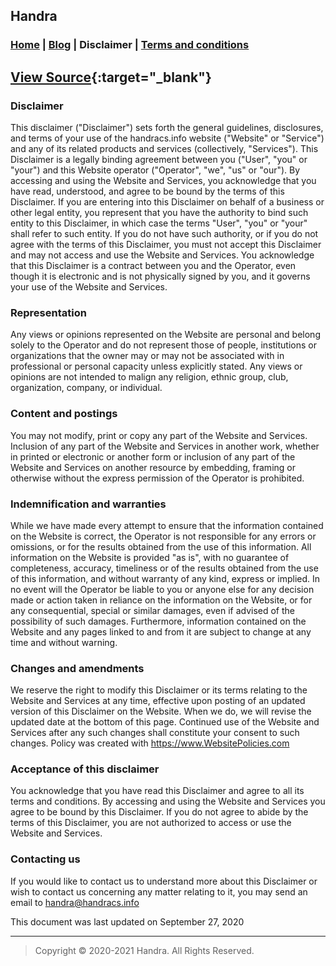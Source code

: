 ## Handra

### [Home](/) | [Blog](/blog) | Disclaimer | [Terms and conditions](/tnc)
## [View Source](https://www.websitepolicies.com/policies/view/GNEvkxgS){:target="_blank"}
### Disclaimer

This disclaimer ("Disclaimer") sets forth the general guidelines, disclosures, and terms of your use of the handracs.info website ("Website" or "Service") and any of its related products and services (collectively, "Services"). This Disclaimer is a legally binding agreement between you ("User", "you" or "your") and this Website operator ("Operator", "we", "us" or "our"). By accessing and using the Website and Services, you acknowledge that you have read, understood, and agree to be bound by the terms of this Disclaimer. If you are entering into this Disclaimer on behalf of a business or other legal entity, you represent that you have the authority to bind such entity to this Disclaimer, in which case the terms "User", "you" or "your" shall refer to such entity. If you do not have such authority, or if you do not agree with the terms of this Disclaimer, you must not accept this Disclaimer and may not access and use the Website and Services. You acknowledge that this Disclaimer is a contract between you and the Operator, even though it is electronic and is not physically signed by you, and it governs your use of the Website and Services.

### Representation

Any views or opinions represented on the Website are personal and belong solely to the Operator and do not represent those of people, institutions or organizations that the owner may or may not be associated with in professional or personal capacity unless explicitly stated. Any views or opinions are not intended to malign any religion, ethnic group, club, organization, company, or individual.

### Content and postings

You may not modify, print or copy any part of the Website and Services. Inclusion of any part of the Website and Services in another work, whether in printed or electronic or another form or inclusion of any part of the Website and Services on another resource by embedding, framing or otherwise without the express permission of the Operator is prohibited.

### Indemnification and warranties

While we have made every attempt to ensure that the information contained on the Website is correct, the Operator is not responsible for any errors or omissions, or for the results obtained from the use of this information. All information on the Website is provided "as is", with no guarantee of completeness, accuracy, timeliness or of the results obtained from the use of this information, and without warranty of any kind, express or implied. In no event will the Operator be liable to you or anyone else for any decision made or action taken in reliance on the information on the Website, or for any consequential, special or similar damages, even if advised of the possibility of such damages. Furthermore, information contained on the Website and any pages linked to and from it are subject to change at any time and without warning.

### Changes and amendments

We reserve the right to modify this Disclaimer or its terms relating to the Website and Services at any time, effective upon posting of an updated version of this Disclaimer on the Website. When we do, we will revise the updated date at the bottom of this page. Continued use of the Website and Services after any such changes shall constitute your consent to such changes. Policy was created with <https://www.WebsitePolicies.com>

### Acceptance of this disclaimer

You acknowledge that you have read this Disclaimer and agree to all its terms and conditions. By accessing and using the Website and Services you agree to be bound by this Disclaimer. If you do not agree to abide by the terms of this Disclaimer, you are not authorized to access or use the Website and Services.

### Contacting us

If you would like to contact us to understand more about this Disclaimer or wish to contact us concerning any matter relating to it, you may send an email to [handra@handracs.info](mailto:handra@handracs.info)

This document was last updated on September 27, 2020

---
> Copyright &copy; 2020-2021 Handra. All Rights Reserved.